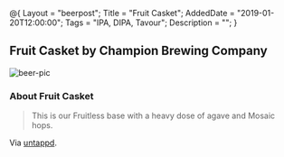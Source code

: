 @{ 
 Layout = "beerpost"; 
 Title = "Fruit Casket"; 
 AddedDate = "2019-01-20T12:00:00"; 
 Tags = "IPA, DIPA, Tavour"; 
 Description = ""; 
 } 
 

## Fruit Casket by Champion Brewing Company

![beer-pic]

### About Fruit Casket

> This is our Fruitless base with a heavy dose of agave and Mosaic hops.

Via [untappd][untappd-url].

[untappd-url]: <https://untappd.com/b/champion-brewing-company-fruit-casket/1833271>
[beer-pic]: https://jasonpowley.com/assets/img/2019-01-20-fruit-casket.jpeg "Fruit Casket by Champion Brewing Company"

